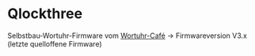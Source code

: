 # Qlockthree
Selbstbau-Wortuhr-Firmware vom [Wortuhr-Café](http://diskussion.christians-bastel-laden.de/) -> Firmwareversion V3.x (letzte quelloffene Firmware)
